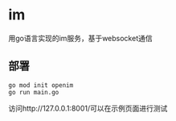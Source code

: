 # im
用go语言实现的im服务，基于websocket通信

## 部署

```
go mod init openim
go run main.go
```

访问http://127.0.0.1:8001/可以在示例页面进行测试